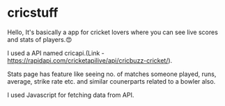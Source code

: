 # cricstuff
Hello, It's basically a app for cricket lovers where you can see live scores and stats of players.😍

I used a API named cricapi.(Link - https://rapidapi.com/cricketapilive/api/cricbuzz-cricket/).

Stats page has feature like seeing no. of matches someone played, runs, average, strike rate etc. and similar counerparts related to a bowler also.

I used Javascript for fetching data from API.
